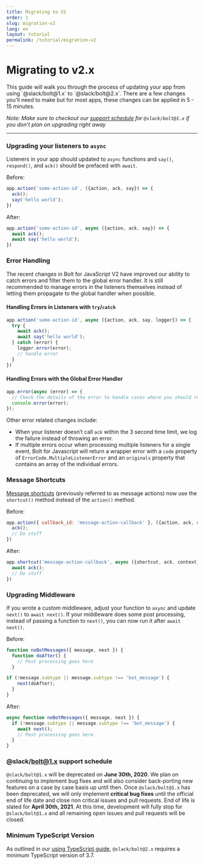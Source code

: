 ```yaml
---
title: Migrating to V2
order: 1
slug: migration-v2
lang: en
layout: tutorial
permalink: /tutorial/migration-v2
---
```

# Migrating to v2.x

<div class="section-content">
This guide will walk you through the process of updating your app from using `@slack/bolt@1.x` to `@slack/bolt@2.x`. There are a few changes you'll need to make but for most apps, these changes can be applied in 5 - 15 minutes.

*Note: Make sure to checkout our [support schedule](#slackbolt1x-support-schedule) for `@slack/bolt@1.x` if you don't plan on upgrading right away*
</div> 

---

### Upgrading your listeners to `async`

Listeners in your app should updated to `async` functions and `say()`,  `respond()`, and `ack()` should be prefaced with `await`.

Before:

```javascript
app.action('some-action-id', ({action, ack, say}) => { 
  ack();
  say('hello world');
})
```

After:

```javascript
app.action('some-action-id', async ({action, ack, say}) => { 
  await ack();
  await say('hello world');
})
```


### Error Handling

The recent changes in Bolt for JavaScript V2 have improved our ability to catch errors and filter them to the global error handler.  It is still recommended to manage errors in the listeners themselves instead of letting them propagate to the global handler when possible.

#### Handling Errors in Listeners with `try`/`catch`

```javascript
app.action('some-action-id', async ({action, ack, say, logger}) => { 
  try {
    await ack();
    await say('hello world');
  } catch (error) {
    logger.error(error);
    // handle error
  }
})
```

#### Handling Errors with the Global Error Handler

```javascript
app.error(async (error) => {
  // Check the details of the error to handle cases where you should retry sending a message or stop the app
  console.error(error);
});
```

Other error related changes include:

- When your listener doesn’t call `ack` within the 3 second time limit, we log the failure instead of throwing an error.
- If multiple errors occur when processing multiple listeners for a single event, Bolt for Javascript will return a wrapper error with a `code` property of `ErrorCode.MultipleListenerError` and an `originals` property that contains an array of the individual errors. 


### Message Shortcuts

[Message shortcuts](https://api.slack.com/interactivity/shortcuts/using#message_shortcuts) (previously referred to as message actions) now use the `shortcut()` method instead of the `action()` method.

Before:

```javascript
app.action({ callback_id: 'message-action-callback' }, ({action, ack, context}) => {
  ack();
  // Do stuff
})
```

After:

```javascript
app.shortcut('message-action-callback', async ({shortcut, ack, context}) => {
  await ack();
  // Do stuff
})
```

### Upgrading Middleware

If you wrote a custom middleware, adjust your function to `async`  and update `next()` to `await next()`. If your middleware does some post processing, instead of passing a function to `next()`, you can now run it after `await next()`.

Before:

```javascript
function noBotMessages({ message, next }) {
  function doAfter() { 
    // Post processing goes here
  }

if (!message.subtype || message.subtype !== 'bot_message') {
    next(doAfter);
  }
}
```

After:

```javascript
async function noBotMessages({ message, next }) {
  if (!message.subtype || message.subtype !== 'bot_message') {
    await next();
    // Post processing goes here
  }
}
```

### @slack/bolt@1.x support schedule

`@slack/bolt@1.x` will be deprecated on **June 30th, 2020**. We plan on continuing to implement bug fixes and will also consider back-porting new features on a case by case basis up until then. Once `@slack/bolt@1.x` has been deprecated, we will only implement **critical bug fixes** until the official end of life date and close non critical issues and pull requests. End of life is slated for **April 30th, 2021**. At this time, development will fully stop for `@slack/bolt@1.x` and all remaining open issues and pull requests will be closed. 

### Minimum TypeScript Version

As outlined in our [using TypeScript guide](https://slack.dev/bolt/tutorial/using-typescript), `@slack/bolt@2.x` requires a minimum TypeScript version of 3.7.
